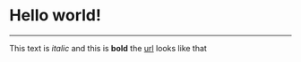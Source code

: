 # Hello world!

-----

This text is _italic_ and this is **bold**
the [url](https://google.com) looks like that
